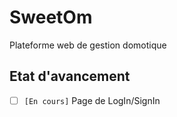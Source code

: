 # SweetOm

Plateforme web de gestion domotique

## Etat d'avancement

- [ ] `[En cours]` Page de LogIn/SignIn
